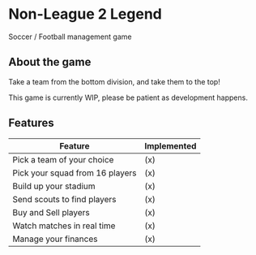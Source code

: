 # Non-League 2 Legend
Soccer / Football management game

## About the game
Take a team from the bottom division, and take them to the top!

This game is currently WIP, please be patient as development happens.

## Features
|Feature|Implemented|
|---|---|
|Pick a team of your choice|(x)|
|Pick your squad from 16 players|(x)|
|Build up your stadium|(x)|
|Send scouts to find players|(x)|
|Buy and Sell players|(x)|
|Watch matches in real time|(x)|
|Manage your finances|(x)|


